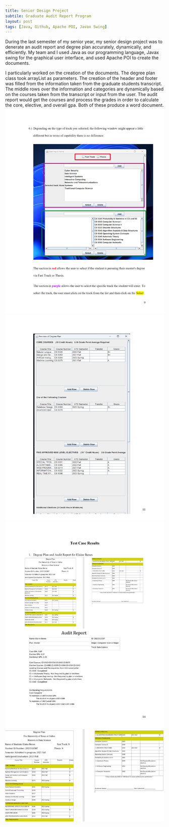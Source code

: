 ```yaml
---
title: Senior Design Project
subtile: Graduate Audit Report Program
layout: post
tags: [Java, Github, Apache POI, Javax Swing]
---
```


During the last semester of my senior year, my senior design project was to denerate an audit report and degree plan accurately, dynamically, and efficiently. My team and I used Java as our programming language, Javax swing for the graphical user interface, and used Apache POI to create the documents. 

I particularly worked on the creation of the documents. The degree plan class took arrayList as parameters. The creation of the header and footer was filled from the information taken from the graduate students transcript. The middle rows over the information and categories are dynamically based on the courses taken from the transcript or input from the user. The audit report would get the courses and process the grades in order to calculate the core, elective, and overall gpa. Both of these produce a word document.  
![Example of GUI P1](/assets/img/SD_GUI.png)
![Example of GUI P2](/assets/img/SD_GUI_B.png)
![Example of Audit report](/assets/img/auditReport.png)
![Example of Degree plan](/assets/img/degreePlan.png)
